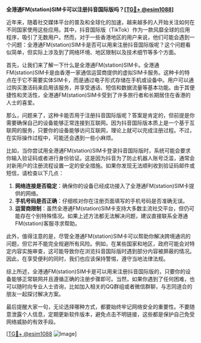 **全港通FM(station)SIM卡可以注册抖音国际版吗？[[TG💪+ @esim1088](https://t.me/s/esim1088)]**

近年来，随着社交媒体平台的普及和全球化的加速，越来越多的人开始关注如何在不同国家使用这些应用。其中，抖音国际版（TikTok）作为一款风靡全球的应用程序，吸引了无数用户。然而，对于一些香港地区的用户来说，他们可能会遇到一个问题：全港通FM(station)SIM卡是否可以用来注册抖音国际版呢？这个问题看似简单，但实际上涉及到了网络环境、地区限制以及技术细节等多个方面。

首先，让我们来了解一下什么是全港通FM(station)SIM卡。全港通FM(station)SIM卡是由香港一家通信运营商提供的虚拟SIM卡服务。这种卡的特点在于它不需要实体SIM卡，而是通过电子形式存储在手机或设备中。用户可以通过购买激活码来启用该服务，并享受通话、短信和数据流量等基本功能。由于其便捷性和灵活性，全港通FM(station)SIM卡受到了许多旅行者和长期居住在香港的人士的喜爱。

那么，问题来了，这种卡能否用于注册抖音国际版呢？答案是肯定的，但前提是你需要确保自己的设备能够正常连接到互联网。因为抖音国际版本质上是一个基于互联网的服务，只要你的设备能够访问互联网，理论上就可以完成注册过程。不过，在实际操作过程中，可能还会遇到一些小麻烦。

比如，当你尝试用全港通FM(station)SIM卡登录抖音国际版时，系统可能会要求你输入验证码或者进行身份验证。这是因为抖音为了防止机器人账号泛滥，通常会对新用户的注册流程设置一定的安全措施。如果你发现无法顺利收到验证码邮件或短信，请检查以下几点：

1. **网络连接是否稳定**：确保你的设备已经成功接入了全港通FM(station)SIM卡提供的网络。
2. **手机号码是否正确**：仔细核对你在注册页面填写的手机号码是否准确无误。
3. **运营商限制**：虽然全港通FM(station)SIM卡支持大多数主流社交平台，但仍可能存在个别特殊情况。如果上述方法都无法解决问题，建议直接联系全港通FM(station)客服寻求帮助。

此外，值得注意的是，尽管全港通FM(station)SIM卡可以帮助你解决跨境通讯的问题，但它并不能完全规避所有风险。例如，在某些国家和地区，政府可能会对特定内容实施审查，这可能导致你在浏览抖音国际版时遇到部分内容被屏蔽的情况。因此，在享受便利的同时，我们也应该保持警惕，遵守当地法律法规。

综上所述，全港通FM(station)SIM卡是可以用来注册抖音国际版的，只要你的设备能够正常联网并且遵循正确的注册步骤即可。当然，如果你遇到了任何困难，也可以随时向专业人士咨询，比如加入相关的QQ群组或者微信群聊，与志同道合的朋友一起探讨解决方案。

最后提醒大家一句，无论选择哪种方式，都要始终牢记网络安全的重要性。不要随意泄露个人信息，定期更新软件版本，避免点击不明链接，这些都是保护自己免受网络威胁的有效手段。

[[TG💪+ @esim1088](https://t.me/s/esim1088) ![Image](https://i.postimg.cc/4NQfJmqS/Snipaste-2025-05-13-00-14-12.png)]